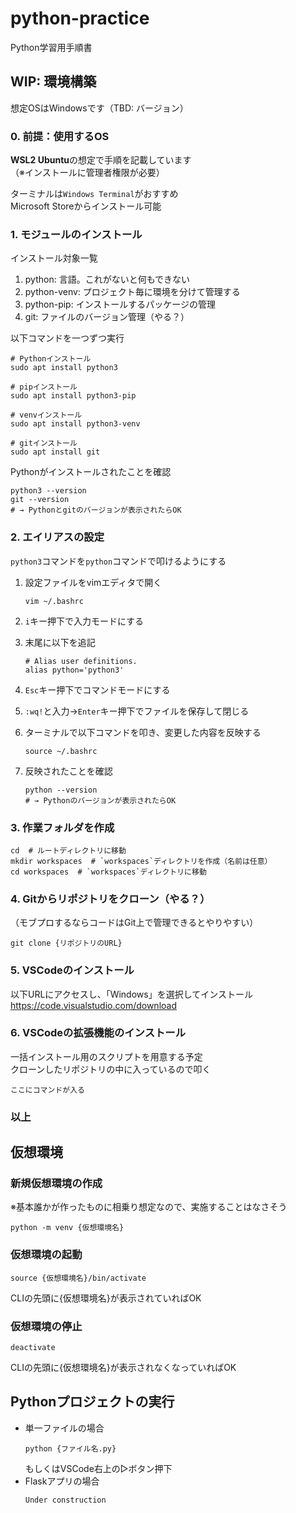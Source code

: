 # python-practice
Python学習用手順書

## WIP: 環境構築
想定OSはWindowsです（TBD: バージョン）

### 0. 前提：使用するOS
**WSL2 Ubuntu**の想定で手順を記載しています  
（※インストールに管理者権限が必要）  

ターミナルは`Windows Terminal`がおすすめ  
Microsoft Storeからインストール可能

### 1. モジュールのインストール
インストール対象一覧
1. python: 言語。これがないと何もできない
2. python-venv: プロジェクト毎に環境を分けて管理する
3. python-pip: インストールするパッケージの管理
4. git: ファイルのバージョン管理（やる？）

以下コマンドを一つずつ実行
```
# Pythonインストール
sudo apt install python3

# pipインストール
sudo apt install python3-pip

# venvインストール
sudo apt install python3-venv

# gitインストール
sudo apt install git
```

Pythonがインストールされたことを確認
```
python3 --version
git --version
# → Pythonとgitのバージョンが表示されたらOK
```

### 2. エイリアスの設定
`python3`コマンドを`python`コマンドで叩けるようにする

1. 設定ファイルをvimエディタで開く
    ```
    vim ~/.bashrc
    ```

1. `i`キー押下で入力モードにする
1. 末尾に以下を追記
    ```
    # Alias user definitions.
    alias python='python3'
    ```
1. `Esc`キー押下でコマンドモードにする
1. `:wq!`と入力→`Enter`キー押下でファイルを保存して閉じる
1. ターミナルで以下コマンドを叩き、変更した内容を反映する
   ```
   source ~/.bashrc
   ```
1. 反映されたことを確認
   ```
   python --version
   # → Pythonのバージョンが表示されたらOK
   ```

### 3. 作業フォルダを作成
```
cd  # ルートディレクトリに移動
mkdir workspaces  # `workspaces`ディレクトリを作成（名前は任意）
cd workspaces  # `workspaces`ディレクトリに移動
```

### 4. Gitからリポジトリをクローン（やる？）
（モブプロするならコードはGit上で管理できるとやりやすい）
```
git clone {リポジトリのURL}
```

### 5. VSCodeのインストール

以下URLにアクセスし、「Windows」を選択してインストール  
https://code.visualstudio.com/download

### 6. VSCodeの拡張機能のインストール
一括インストール用のスクリプトを用意する予定  
クローンしたリポジトリの中に入っているので叩く  
```
ここにコマンドが入る
```

### 以上

## 仮想環境
### 新規仮想環境の作成
※基本誰かが作ったものに相乗り想定なので、実施することはなさそう

```
python -m venv {仮想環境名}
```

### 仮想環境の起動
```
source {仮想環境名}/bin/activate
```
CLIの先頭に{仮想環境名}が表示されていればOK

### 仮想環境の停止
```
deactivate
```
CLIの先頭に{仮想環境名}が表示されなくなっていればOK

## Pythonプロジェクトの実行
* 単一ファイルの場合
  ```
  python {ファイル名.py}
  ```
  もしくはVSCode右上の▷ボタン押下
* Flaskアプリの場合
  ```
  Under construction
  ```
